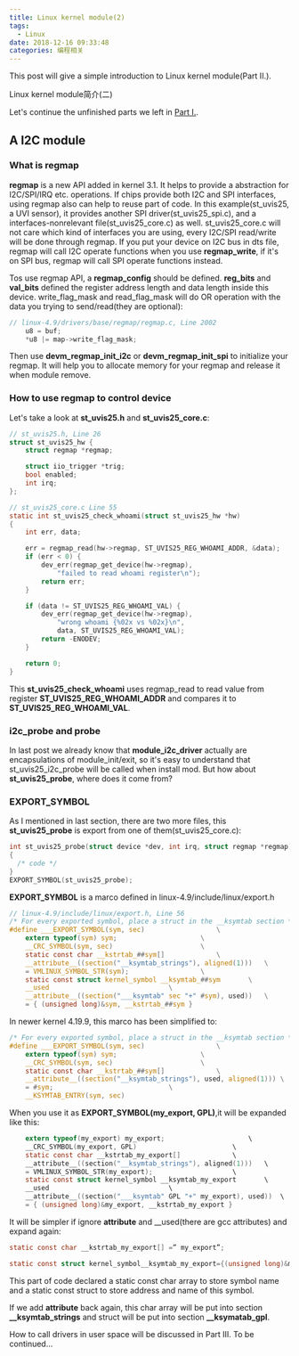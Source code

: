 ```yaml
---
title: Linux kernel module(2)
tags:
  - Linux
date: 2018-12-16 09:33:48
categories: 编程相关
---
```

This post will give a simple introduction to Linux kernel module(Part II.).

Linux kernel module简介(二)
<!--more-->
Let's continue the unfinished parts we left in [Part I.](/2018/12/09/Linux-kernel-module-1/).
## A I2C module
### What is regmap

**regmap** is a new API added in kernel 3.1. It helps to provide a abstraction for I2C/SPI/IRQ etc. operations. If chips provide both I2C and SPI interfaces, using regmap also can help to reuse part of code. In this example(st_uvis25, a UVI sensor), it provides another SPI driver(st_uvis25_spi.c), and a interfaces-nonrelevant file(st_uvis25_core.c) as well. st_uvis25_core.c will not care which kind of interfaces you are using, every I2C/SPI read/write will be done through regmap. If you put your device on I2C bus in dts file, regmap will call I2C operate functions when you use **regmap_write**, if it's on SPI bus, regmap will call SPI operate functions instead.

Tos use regmap API, a **regmap_config** should be defined. **reg_bits** and **val_bits** defined the register address length and data length inside this device. write_flag_mask and read_flag_mask will do OR operation with the data you trying to send/read(they are optional):
```c
// linux-4.9/drivers/base/regmap/regmap.c, Line 2002
	u8 = buf;
	*u8 |= map->write_flag_mask;
```
Then use **devm_regmap_init_i2c** or **devm_regmap_init_spi** to initialize your regmap. It will help you to allocate memory for your regmap and release it when module remove.

### How to use regmap to control device
Let's take a look at **st_uvis25.h** and **st_uvis25_core.c**:
```c
// st_uvis25.h, Line 26
struct st_uvis25_hw {
	struct regmap *regmap;

	struct iio_trigger *trig;
	bool enabled;
	int irq;
};
```
```c
// st_uvis25_core.c Line 55
static int st_uvis25_check_whoami(struct st_uvis25_hw *hw)
{
	int err, data;

	err = regmap_read(hw->regmap, ST_UVIS25_REG_WHOAMI_ADDR, &data);
	if (err < 0) {
		dev_err(regmap_get_device(hw->regmap),
			"failed to read whoami register\n");
		return err;
	}

	if (data != ST_UVIS25_REG_WHOAMI_VAL) {
		dev_err(regmap_get_device(hw->regmap),
			"wrong whoami {%02x vs %02x}\n",
			data, ST_UVIS25_REG_WHOAMI_VAL);
		return -ENODEV;
	}

	return 0;
}
```
This **st_uvis25_check_whoami** uses regmap_read to read value from register **ST_UVIS25_REG_WHOAMI_ADDR** and compares it to **ST_UVIS25_REG_WHOAMI_VAL**.

### i2c_probe and probe

In last post we already know that **module_i2c_driver** actually are encapsulations of module_init/exit, so it's easy to understand that st_uvis25_i2c_probe will be called when install mod. But how about **st_uvis25_probe**, where does it come from?

### EXPORT_SYMBOL
As I mentioned in last section, there are two more files, this **st_uvis25_probe** is export from one of them(st_uvis25_core.c):
```c
int st_uvis25_probe(struct device *dev, int irq, struct regmap *regmap)
{
  /* code */
}
EXPORT_SYMBOL(st_uvis25_probe);
```
**EXPORT_SYMBOL** is a marco defined in linux-4.9/include/linux/export.h
```c
// linux-4.9/include/linux/export.h, Line 56
/* For every exported symbol, place a struct in the __ksymtab section */
#define ___EXPORT_SYMBOL(sym, sec)					\
	extern typeof(sym) sym;						\
	__CRC_SYMBOL(sym, sec)						\
	static const char __kstrtab_##sym[]				\
	__attribute__((section("__ksymtab_strings"), aligned(1)))	\
	= VMLINUX_SYMBOL_STR(sym);					\
	static const struct kernel_symbol __ksymtab_##sym		\
	__used								\
	__attribute__((section("___ksymtab" sec "+" #sym), used))	\
	= { (unsigned long)&sym, __kstrtab_##sym }
```

In newer kernel 4.19.9, this marco has been simplified to:
```c
/* For every exported symbol, place a struct in the __ksymtab section */
#define ___EXPORT_SYMBOL(sym, sec)					\
	extern typeof(sym) sym;						\
	__CRC_SYMBOL(sym, sec)						\
	static const char __kstrtab_##sym[]				\
	__attribute__((section("__ksymtab_strings"), used, aligned(1)))	\
	= #sym;								\
	__KSYMTAB_ENTRY(sym, sec)
```

When you use it as **EXPORT_SYMBOL(my_export, GPL)**,it will be expanded like this:
```c
	extern typeof(my_export) my_export;						\
	__CRC_SYMBOL(my_export, GPL)						\
	static const char __kstrtab_my_export[]				\
	__attribute__((section("__ksymtab_strings"), aligned(1)))	\
	= VMLINUX_SYMBOL_STR(my_export);					\
	static const struct kernel_symbol __ksymtab_my_export		\
	__used								\
	__attribute__((section("___ksymtab" GPL "+" my_export), used))	\
	= { (unsigned long)&my_export, __kstrtab_my_export }
```
It will be simpler if ignore __attribute__ and __used(there are gcc attributes) and expand again:
```c
static const char __kstrtab_my_export[] =” my_export”;

static const struct kernel_symbol__ksymtab_my_export={(unsigned long)&my_export,_kstrab_my_export}
```
This part of code declared a static const char array to store symbol name and a static const struct to store address and name of this symbol.

If we add __attribute__ back again, this char array will be put into section **__ksymtab_strings** and struct will be put into section **__ksymatab_gpl**.

How to call drivers in user space will be discussed in Part III.
To be continued...